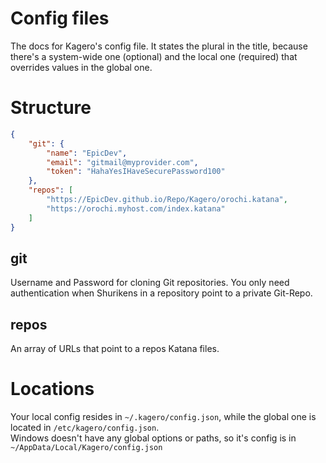 # Config files
The docs for Kagero's config file. It states the plural in the title, because there's a system-wide one (optional) and the local one (required) that overrides values in the global one.

# Structure
```json
{
    "git": {
        "name": "EpicDev",
        "email": "gitmail@myprovider.com",
        "token": "HahaYesIHaveSecurePassword100"
    },
    "repos": [
        "https://EpicDev.github.io/Repo/Kagero/orochi.katana",
        "https://orochi.myhost.com/index.katana"
    ]
}
```

## git
Username and Password for cloning Git repositories. You only need authentication when Shurikens in a repository point to a private Git-Repo.

## repos
An array of URLs that point to a repos Katana files.

# Locations
Your local config resides in `~/.kagero/config.json`, while the global one is located in `/etc/kagero/config.json`.  
Windows doesn't have any global options or paths, so it's config is in `~/AppData/Local/Kagero/config.json`